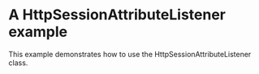 # A HttpSessionAttributeListener example

This example demonstrates how to use the HttpSessionAttributeListener class.
